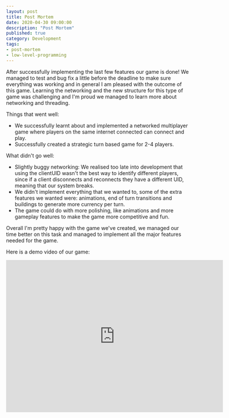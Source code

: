 ```yaml
---
layout: post
title: Post Mortem
date: 2020-04-30 09:00:00
description: "Post Mortem"
published: true
category: Development
tags: 
- post-mortem
- low-level-programming
---
```


After successfully implementing the last few features our game is done! We managed to test and bug fix a little before the deadline to make sure everything was working and in general I am pleased with the outcome of this game. Learning the networking and the new structure for this type of game was challenging and I'm proud we managed to learn more about networking and threading. 

Things that went well:
* We successfully learnt about and implemented a networked multiplayer game where players on the same internet connected can connect and play.
* Successfully created a strategic turn based game for 2-4 players.

What didn't go well:
* Slightly buggy networking: We realised too late into development that using the clientUID wasn't the best way to identify different players, since if a client disconnects and reconnects they have a different UID, meaning that our system breaks. 
* We didn't implement everything that we wanted to, some of the extra features we wanted were: animations, end of turn transitions and buildings to generate more currency per turn.
* The game could do with more polishing, like animations and more gameplay features to make the game more competitive and fun.

Overall I'm pretty happy with the game we've created, we managed our time better on this task and managed to implement all the major features needed for the game. 

Here is a demo video of our game:

<center>
<iframe width="592" height="416" src="https://www.youtube.com/embed/zkCfj4FR3hE" frameborder="0" allowfullscreen></iframe>
</center>

